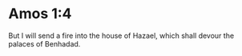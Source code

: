 # Amos 1:4

But I will send a fire into the house of Hazael, which shall devour the palaces of Benhadad.